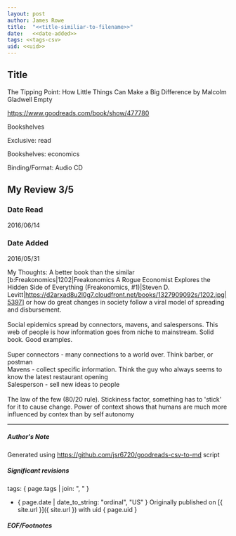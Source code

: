 ```yaml
---
layout: post
author: James Rowe
title:  "<<title-similiar-to-filename>>"
date:   <<date-added>>
tags: <<tags-csv>
uid: <<uid>>
---
```


<!-- highly dependent on how you personally use jekyll templates, and how you want this to show up -->

## Title

The Tipping Point: How Little Things Can Make a Big Difference by Malcolm Gladwell
Empty 

https://www.goodreads.com/book/show/477780

Bookshelves

Exclusive: read

Bookshelves: economics

Binding/Format: Audio CD

## My Review 3/5

### Date Read
2016/06/14

### Date Added
2016/05/31

My Thoughts: A better book than the similar [b:Freakonomics|1202|Freakonomics  A Rogue Economist Explores the Hidden Side of Everything (Freakonomics, #1)|Steven D. Levitt|https://d2arxad8u2l0g7.cloudfront.net/books/1327909092s/1202.jpg|5397] or how do great changes in society follow a viral model of spreading and disbursement.<br/><br/>Social epidemics spread by connectors, mavens, and salespersons. This web of people is how information goes from niche to mainstream. Solid book. Good examples.<br/><br/>Super connectors - many connections to a world over. Think barber, or postman<br/>Mavens - collect specific information. Think the guy who always seems to know the latest restaurant opening<br/>Salesperson - sell new ideas to people<br/><br/>The law of the few (80/20 rule). Stickiness factor, something has to 'stick' for it to cause change. Power of context shows that humans are much more influenced by contex than by self autonomy

---

##### Author's Note

Generated using https://github.com/jsr6720/goodreads-csv-to-md script

##### Significant revisions

tags: { page.tags | join: ", " } <!-- todo move this somewhere -->

- { page.date | date_to_string: "ordinal", "US" } Originally published on [{ site.url }]({ site.url }) with uid { page.uid }

##### EOF/Footnotes
